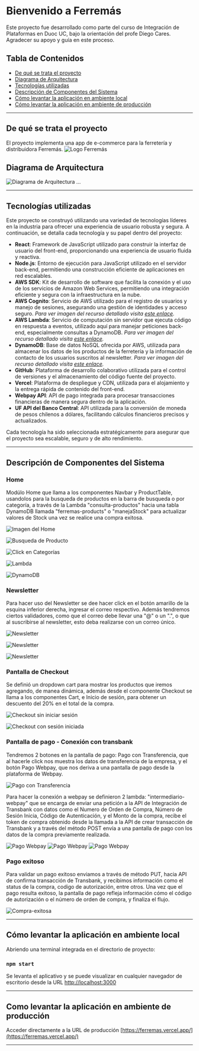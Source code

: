 # Bienvenido a Ferremás

Este proyecto fue desarrollado como parte del curso de Integración de Plataformas en Duoc UC, bajo la orientación del profe Diego Cares. Agradecer su apoyo y guía en este proceso.

## Tabla de Contenidos
- [De qué se trata el proyecto](#de-qué-se-trata-el-proyecto)
- [Diagrama de Arquitectura](#diagrama-de-arquitectura)
- [Tecnologías utilizadas](#tecnologías-utilizadas)
- [Descripción de Componentes del Sistema](#descripción-de-componentes-del-sistema)
- [Cómo levantar la aplicación en ambiente local](#cómo-levantar-la-aplicación-en-ambiente-local)
- [Cómo levantar la aplicación en ambiente de producción](#como-levantar-la-aplicación-en-ambiente-de-producción)

---

## De qué se trata el proyecto

El proyecto implementa una app de e-commerce para la ferretería y distribuidora Ferremás.
![Logo Ferremás](https://ferremas.vercel.app/static/media/logoferremas.ec0d9dbd910783e34e013bf79f999af4.svg)

## Diagrama de Arquitectura
![Diagrama de Arquitectura](./public/diagramadearquitectura.png)
...

---

## Tecnologías utilizadas

Este proyecto se construyó utilizando una variedad de tecnologías líderes en la industria para ofrecer una experiencia de usuario robusta y segura. A continuación, se detalla cada tecnología y su papel dentro del proyecto:

- **React**: Framework de JavaScript utilizado para construir la interfaz de usuario del front-end, proporcionando una experiencia de usuario fluida y reactiva.
- **Node.js**: Entorno de ejecución para JavaScript utilizado en el servidor back-end, permitiendo una construcción eficiente de aplicaciones en red escalables.
- **AWS SDK**: Kit de desarrollo de software que facilita la conexión y el uso de los servicios de Amazon Web Services, permitiendo una integración eficiente y segura con la infraestructura en la nube.
- **AWS Cognito**: Servicio de AWS utilizado para el registro de usuarios y manejo de sesiones, asegurando una gestión de identidades y acceso seguro.
*Para ver imagen del recurso detallado visita [este enlace](./public/cognito.png).*
- **AWS Lambda**: Servicio de computación sin servidor que ejecuta código en respuesta a eventos, utilizado aquí para manejar peticiones back-end, especialmente consultas a DynamoDB.
*Para ver imagen del recurso detallado visita [este enlace](./public/lambdas.png).*
- **DynamoDB**: Base de datos NoSQL ofrecida por AWS, utilizada para almacenar los datos de los productos de la ferretería y la información de contacto de los usuarios suscritos al newsletter.
*Para ver imagen del recurso detallado visita [este enlace](./public/dynamodb.png).*
- **GitHub**: Plataforma de desarrollo colaborativo utilizada para el control de versiones y el almacenamiento del código fuente del proyecto.
- **Vercel**: Plataforma de despliegue y CDN, utilizada para el alojamiento y la entrega rápida de contenido del front-end.
- **Webpay API**: API de pago integrada para procesar transacciones financieras de manera segura dentro de la aplicación.
- **UF API del Banco Central**: API utilizada para la conversión de moneda de pesos chilenos a dólares, facilitando cálculos financieros precisos y actualizados.

Cada tecnología ha sido seleccionada estratégicamente para asegurar que el proyecto sea escalable, seguro y de alto rendimiento.

---

## Descripción de Componentes del Sistema

### Home

Modúlo Home que llama a los componentes Navbar y ProductTable, usandolos para la busqueda de productos en la barra de busqueda o por categoría, a través de la Lambda "consulta-productos" hacia una tabla DynamoDB llamada "ferremas-products" o "manejaStock" para actualizar valores de Stock una vez se realice una compra exitosa.

![Imagen del Home](./public/home.png)

![Busqueda de Producto](./public/busquedaproducto.png)

![Click en Categorías](./public/clickcategorias.png)

![Lambda](./public/lambda.png)

![DynamoDB](./public/dynamodb-ferremasproducts.png)

### Newsletter
Para hacer uso del Newsletter se dee hacer click en el botón amarillo de la esquina inferior derecha, ingresar el correo respectivo. Además tendremos ciertos validadores, como que el correo debe llevar una "@" o un ".", o que al suscribirse al newsletter, esto deba realizarse con un correo único.

![Newsletter](./public/newsletter1.png)

![Newsletter](./public/newsletter2.png)

![Newsletter](./public/newsletter3.png)

### Pantalla de Checkout

Se definió un dropdown cart para mostrar los productos que iremos agregando, de manea dinámica, además desde el componente Checkout se llama a los componentes Cart, e Inicio de sesión, para obtener un descuento del 20% en el total de la compra.

![Checkout sin iniciar sesión](./public/checkout-sininiciar.png)

![Checkout con sesión iniciada](./public/checkout-sesioniniciada.png)

### Pantalla de pago - Conexión con transbank

Tendremos 2 botones en la pantalla de pago: Pago con Transferencia, que al hacerle click nos muestra los datos de transferencia de la empresa, y el botón Pago Webpay, que nos deriva a una pantalla de pago desde la plataforma de Webpay.

![Pago con Transferencia](./public/pago-transferencia.png)

Para hacer la conexión a webpay se definieron 2 lambda: "intermediario-webpay" que se encarga de enviar una petición a la API de Integración de Transbank con datos como el Numero de Orden de Compra, Número de Sesión Inicia, Código de Autenticación, y el Monto de la compra, recibe el token de compra obtenido desde la llamada a la API de crear transacción de Transbank y a través del método POST envía a una pantalla de pago con los datos de la compra previamente realizada.

![Pago Webpay](./public/pago-webpay1.png)
![Pago Webpay](./public/pago-webpay2.png)
![Pago Webpay](./public/pago-webpay3.png)

### Pago exitoso

Para validar un pago exitoso enviamos a través de método PUT, hacia API de confirma transacción de Transbank, y recibimos información como el status de la compra, codigo de autorización, entre otros. Una vez que el pago resulta exitoso, la pantalla de pago refleja información cómo el código de autorización o el número de orden de compra, y finaliza el flujo.

![Compra-exitosa](./public/compra-exitosa.png)

---

## Cómo levantar la aplicación en ambiente local

Abriendo una terminal integrada en el directorio de proyecto:

### `npm start`

Se levanta el aplicativo y se puede visualizar en cualquier navegador de escritorio desde la URL [http://localhost:3000](http://localhost:3000) 

---

## Como levantar la aplicación en ambiente de producción

Acceder directamente a la URL de producción [https://ferremas.vercel.app/](https://ferremas.vercel.app/)

---
